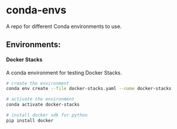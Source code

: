 # conda-envs
A repo for different Conda environments to use.

## Environments:
#### Docker Stacks
A conda environment for testing Docker Stacks.

```bash
# create the environment
conda env create --file docker-stacks.yaml --name docker-stacks

# activate the environment
conda activate docker-stacks

# install docker sdk for python
pip install docker
```

